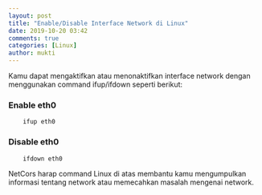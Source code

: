 ```yaml
---
layout: post
title: "Enable/Disable Interface Network di Linux"
date: 2019-10-20 03:42
comments: true
categories: [Linux]
author: mukti
---
```


Kamu dapat mengaktifkan atau menonaktifkan interface network dengan menggunakan command ifup/ifdown seperti berikut:

### Enable eth0

```
	ifup eth0
```

### Disable eth0

```
	ifdown eth0
```

NetCors harap command Linux di atas membantu kamu mengumpulkan informasi tentang network atau memecahkan masalah mengenai network.